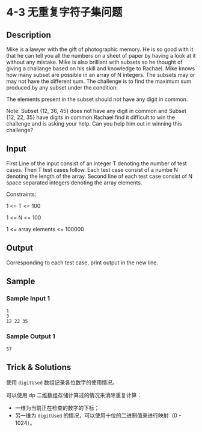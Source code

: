 # 4-3 无重复字符子集问题

## Description

Mike is a lawyer with the gift of photographic memory. He is so good with it that he can tell you all the numbers on a sheet of paper by having a look at it without any mistake. Mike is also brilliant with subsets so he thought of giving a challange based on his skill and knowledge to Rachael. Mike knows how many subset are possible in an array of N integers. The subsets may or may not have the different sum. The challenge is to find the maximum sum produced by any subset under the condition:

The elements present in the subset should not have any digit in common.

Note: Subset {12, 36, 45} does not have any digit in common and Subset {12, 22, 35} have digits in common.Rachael find it difficult to win the challenge and is asking your help. Can you help him out in winning this challenge?

## Input

First Line of the input consist of an integer T denoting the number of test cases. Then T test cases follow. Each test case consist of a numbe N denoting the length of the array. Second line of each test case consist of N space separated integers denoting the array elements.

Constraints:

1 <= T <= 100

1 <= N <= 100

1 <= array elements <= 100000

## Output

Corresponding to each test case, print output in the new line.

## Sample

### Sample Input 1

~~~
1
3
12 22 35
~~~

### Sample Output 1

~~~
57
~~~

## Trick & Solutions

使用 `digitUsed` 数组记录各位数字的使用情况。

可以使用 dp 二维数组存储计算过的情况来消除重复计算：

* 一维为当前正在检查的数字的下标；
* 另一维为 `digitUsed` 的情况，可以使用十位的二进制值来进行映射（0 - 1024）。
